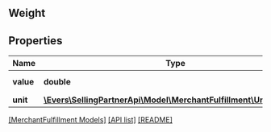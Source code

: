 ## Weight

## Properties

Name | Type | Description | Notes
------------ | ------------- | ------------- | -------------
**value** | **double** | The weight value. |
**unit** | [**\Evers\SellingPartnerApi\Model\MerchantFulfillment\UnitOfWeight**](UnitOfWeight.md) |  |

[[MerchantFulfillment Models]](../) [[API list]](../../Api) [[README]](../../../README.md)
